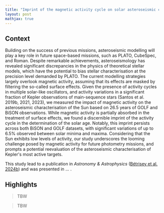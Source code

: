 ```yaml
---
title: "Imprint of the magnetic activity cycle on solar asteroseismic characterisation based on 26 years of GOLF and BiSON data"
layout: post
mathjax: true
---
```


<!-- excerpt-end -->

## Context

Building on the success of previous missions, asteroseismic modelling will play a key role in future space-based missions, such as PLATO, CubeSpec, and Roman. Despite remarkable achievements, asteroseismology has revealed significant discrepancies in the physics of theoretical stellar models, which have the potential to bias stellar characterisation at the precision level demanded by PLATO. The current modelling strategies largely overlook magnetic activity, assuming that its effects are masked by filtering the so-called surface effects. Given the presence of activity cycles in multiple solar-like oscillators, and activity variations in a significant fraction of Kepler observations of main-sequence stars (Santos et al. 2019b, 2021, 2023), we measured the impact of magnetic activity on the asteroseismic characterisation of the Sun based on 26.5 years of GOLF and BiSON observations. While magnetic activity is partially absorbed in the treatment of surface effects, we found a discernible imprint of the activity cycle in the determination of the solar age. Notably, this imprint persists across both BiSON and GOLF datasets, with significant variations of up to 6.5% observed between solar minima and maxima. Considering that the Sun exhibits low levels of activity, our study underscores the looming challenge posed by magnetic activity for future photometry missions, and prompts a potential reevaluation of the asteroseismic characterisation of Kepler's most active targets.

This study lead to a publication in *Astronomy & Astrophysics* ([Bétrisey et al. 2024b](https://ui.adsabs.harvard.edu/abs/2024A%26A...688L..17B/abstract)) and was presented in ... .



## Highlights

> TBW


> TBW

